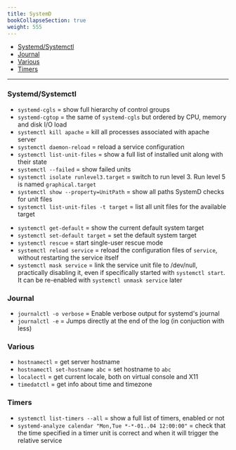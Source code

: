 ```yaml
---
title: SystemD
bookCollapseSection: true
weight: 555
---
```


<!-- vim-markdown-toc GFM -->

* [Systemd/Systemctl](#systemdsystemctl)
* [Journal](#journal)
* [Various](#various)
* [Timers](#timers)

<!-- vim-markdown-toc -->

--------------

### Systemd/Systemctl

+ `systemd-cgls` = show full hierarchy of control groups
+ `systemd-cgtop` = the same of `systemd-cgls` but ordered by CPU, memory and disk I/O load
+ `systemctl kill apache` = kill all processes associated with apache server
+ `systemctl daemon-reload` = reload a service configuration
+ `systemctl list-unit-files` = show a full list of installed unit along with their state
+ `systemctl --failed` = show failed units
+ `systemctl isolate runlevel3.target` = switch to run level 3. Run level 5 is named `graphical.target`
+ `systemctl show --property=UnitPath` = show all paths SystemD checks for unit files
+ `systemctl list-unit-files -t target` = list all unit files for the available target
* `systemctl get-default` = show the current default system target
* `systemctl set-default target` = set the default system target
* `systemctl rescue` = start single-user rescue mode
* `systemctl reload service` = reload the configuration files of `service`, without restarting the service itself
* `systemctl mask service` = link the service unit file to /dev/null, practically disabling it, even if specifically started with `systemctl start`. It can be re-enabled with `systemctl unmask service` later

### Journal

+ `journalctl -o verbose` = Enable verbose output for systemd's journal
+ `journalctl -e` = Jumps directly at the end of the log (in conjuction with less)

### Various

+ `hostnamectl` = get server hostname
+ `hostnamectl set-hostname abc` = set hostname to `abc`
+ `localectl` = get current locale, both on virtual console and X11
+ `timedatctl` = get info about time and timezone

### Timers
+ `systemctl list-timers --all` = show a full list of timers, enabled or not
+ `systemd-analyze calendar "Mon,Tue *-*-01..04 12:00:00"` = check that the time specified in a timer unit is correct and when it will trigger the relative service
